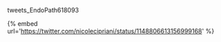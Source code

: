 tweets_EndoPath618093

{% embed url='https://twitter.com/nicolecipriani/status/1148806613156999168' %}
